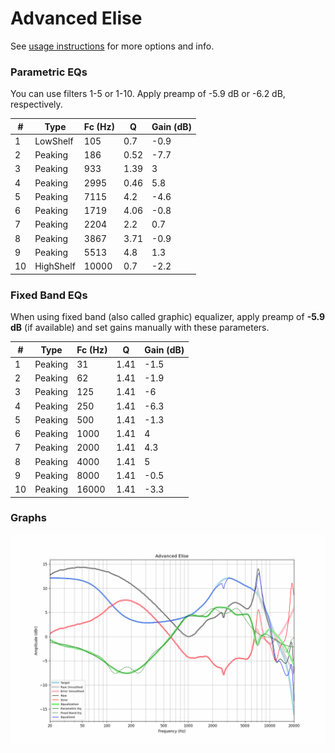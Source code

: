 # Advanced Elise
See [usage instructions](https://github.com/jaakkopasanen/AutoEq#usage) for more options and info.

### Parametric EQs
You can use filters 1-5 or 1-10. Apply preamp of -5.9 dB or -6.2 dB, respectively.

|   # | Type      |   Fc (Hz) |    Q |   Gain (dB) |
|-----|-----------|-----------|------|-------------|
|   1 | LowShelf  |       105 | 0.7  |        -0.9 |
|   2 | Peaking   |       186 | 0.52 |        -7.7 |
|   3 | Peaking   |       933 | 1.39 |         3   |
|   4 | Peaking   |      2995 | 0.46 |         5.8 |
|   5 | Peaking   |      7115 | 4.2  |        -4.6 |
|   6 | Peaking   |      1719 | 4.06 |        -0.8 |
|   7 | Peaking   |      2204 | 2.2  |         0.7 |
|   8 | Peaking   |      3867 | 3.71 |        -0.9 |
|   9 | Peaking   |      5513 | 4.8  |         1.3 |
|  10 | HighShelf |     10000 | 0.7  |        -2.2 |

### Fixed Band EQs
When using fixed band (also called graphic) equalizer, apply preamp of **-5.9 dB** (if available) and set gains manually with these parameters.

|   # | Type    |   Fc (Hz) |    Q |   Gain (dB) |
|-----|---------|-----------|------|-------------|
|   1 | Peaking |        31 | 1.41 |        -1.5 |
|   2 | Peaking |        62 | 1.41 |        -1.9 |
|   3 | Peaking |       125 | 1.41 |        -6   |
|   4 | Peaking |       250 | 1.41 |        -6.3 |
|   5 | Peaking |       500 | 1.41 |        -1.3 |
|   6 | Peaking |      1000 | 1.41 |         4   |
|   7 | Peaking |      2000 | 1.41 |         4.3 |
|   8 | Peaking |      4000 | 1.41 |         5   |
|   9 | Peaking |      8000 | 1.41 |        -0.5 |
|  10 | Peaking |     16000 | 1.41 |        -3.3 |

### Graphs
![](./Advanced%20Elise.png)
